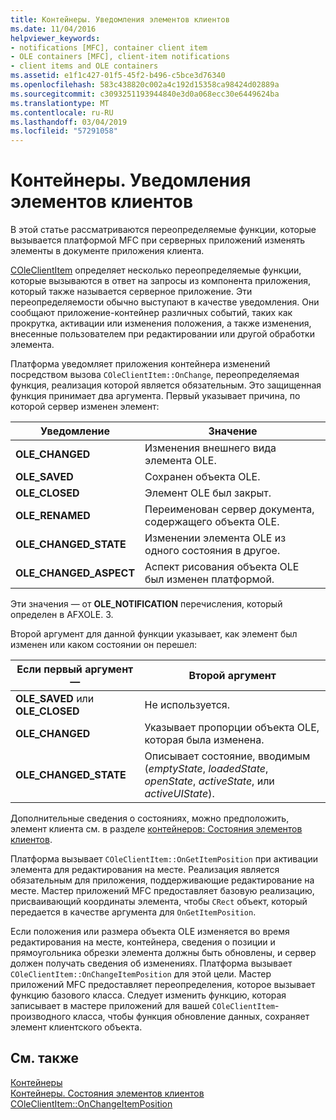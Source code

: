 ```yaml
---
title: Контейнеры. Уведомления элементов клиентов
ms.date: 11/04/2016
helpviewer_keywords:
- notifications [MFC], container client item
- OLE containers [MFC], client-item notifications
- client items and OLE containers
ms.assetid: e1f1c427-01f5-45f2-b496-c5bce3d76340
ms.openlocfilehash: 583c438820c002a4c192d15358ca98424d02889a
ms.sourcegitcommit: c3093251193944840e3d0a068ecc30e6449624ba
ms.translationtype: MT
ms.contentlocale: ru-RU
ms.lasthandoff: 03/04/2019
ms.locfileid: "57291058"
---
```

# <a name="containers-client-item-notifications"></a>Контейнеры. Уведомления элементов клиентов

В этой статье рассматриваются переопределяемые функции, которые вызывается платформой MFC при серверных приложений изменять элементы в документе приложения клиента.

[COleClientItem](../mfc/reference/coleclientitem-class.md) определяет несколько переопределяемые функции, которые вызываются в ответ на запросы из компонента приложения, который также называется серверное приложение. Эти переопределяемости обычно выступают в качестве уведомления. Они сообщают приложение-контейнер различных событий, таких как прокрутка, активации или изменения положения, а также изменения, внесенные пользователем при редактировании или другой обработки элемента.

Платформа уведомляет приложения контейнера изменений посредством вызова `COleClientItem::OnChange`, переопределяемая функция, реализация которой является обязательным. Это защищенная функция принимает два аргумента. Первый указывает причина, по которой сервер изменен элемент:

|Уведомление|Значение|
|------------------|-------------|
|**OLE_CHANGED**|Изменения внешнего вида элемента OLE.|
|**OLE_SAVED**|Сохранен объекта OLE.|
|**OLE_CLOSED**|Элемент OLE был закрыт.|
|**OLE_RENAMED**|Переименован сервер документа, содержащего объекта OLE.|
|**OLE_CHANGED_STATE**|Изменении элемента OLE из одного состояния в другое.|
|**OLE_CHANGED_ASPECT**|Аспект рисования объекта OLE был изменен платформой.|

Эти значения — от **OLE_NOTIFICATION** перечисления, который определен в AFXOLE. З.

Второй аргумент для данной функции указывает, как элемент был изменен или каком состоянии он перешел:

|Если первый аргумент —|Второй аргумент|
|----------------------------|---------------------|
|**OLE_SAVED** или **OLE_CLOSED**|Не используется.|
|**OLE_CHANGED**|Указывает пропорции объекта OLE, которая была изменена.|
|**OLE_CHANGED_STATE**|Описывает состояние, вводимым (*emptyState*, *loadedState*, *openState*, *activeState*, или  *activeUIState*).|

Дополнительные сведения о состояниях, можно предположить, элемент клиента см. в разделе [контейнеров: Состояния элементов клиентов](../mfc/containers-client-item-states.md).

Платформа вызывает `COleClientItem::OnGetItemPosition` при активации элемента для редактирования на месте. Реализация является обязательным для приложения, поддерживающие редактирование на месте. Мастер приложений MFC предоставляет базовую реализацию, присваивающий координаты элемента, чтобы `CRect` объект, который передается в качестве аргумента для `OnGetItemPosition`.

Если положения или размера объекта OLE изменяется во время редактирования на месте, контейнера, сведения о позиции и прямоугольника обрезки элемента должны быть обновлены, и сервер должен получать сведения об изменениях. Платформа вызывает `COleClientItem::OnChangeItemPosition` для этой цели. Мастер приложений MFC предоставляет переопределения, которое вызывает функцию базового класса. Следует изменить функцию, которая записывает в мастере приложений для вашей `COleClientItem`-производного класса, чтобы функция обновление данных, сохраняет элемент клиентского объекта.

## <a name="see-also"></a>См. также

[Контейнеры](../mfc/containers.md)<br/>
[Контейнеры. Состояния элементов клиентов](../mfc/containers-client-item-states.md)<br/>
[COleClientItem::OnChangeItemPosition](../mfc/reference/coleclientitem-class.md#onchangeitemposition)
